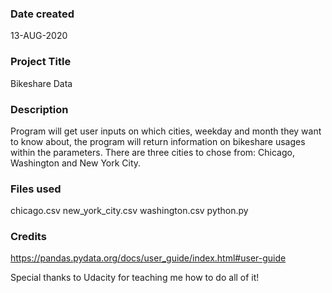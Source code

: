 ### Date created
13-AUG-2020

### Project Title
Bikeshare Data

### Description
Program will get user inputs on which cities, weekday and month they want to know about, the program will return information on bikeshare usages within the parameters. There are three cities to chose from: Chicago, Washington and New York City. 

### Files used
chicago.csv
new_york_city.csv
washington.csv
python.py
### Credits
https://pandas.pydata.org/docs/user_guide/index.html#user-guide

Special thanks to Udacity for teaching me how to do all of it! 

